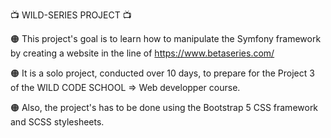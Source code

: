 :tv: WILD-SERIES PROJECT :tv:

:orange_circle: This project's goal is to learn how to manipulate the Symfony framework by creating a website in the line of https://www.betaseries.com/

:orange_circle: It is a solo project, conducted over 10 days, to prepare for the Project 3 of the WILD CODE SCHOOL => Web developper course.

:orange_circle: Also, the project's has to be done using the Bootstrap 5 CSS framework and SCSS stylesheets.
